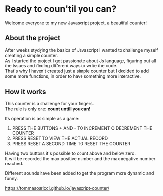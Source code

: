 # Ready to coun'til you can?

Welcome everyone to my new Javascript project, a beautiful counter!

## About the project

After weeks stydying the basics of Javascript I wanted to challenge myself creating a simple counter.   
As I started the project I got passionate about Js language, figuring out all the issues and finding different ways to write the code.    
That's why I haven't created just a simple counter but I decided to add some more functions, in order to have something more interactive. 

## How it works

This counter is a challenge for your fingers.   
The rule is only one: **count untill you can!**

Its operation is as simple as a game:

1. PRESS THE BUTTONS + AND - TO INCREMENT O DECREMENT THE COUNTER
2. PRESS RESET TO VIEW THE ACTUAL RECORD 
3. PRESS RESET A SECOND TIME TO RESET THE COUNTER

Having two buttons it's possible to count above and below zero.   
It will be recorded the max positive number and the max negative number reached.

Different sounds have been added to get the program more dynamic and funny.







https://tommasoaricci.github.io/javascript-counter/
